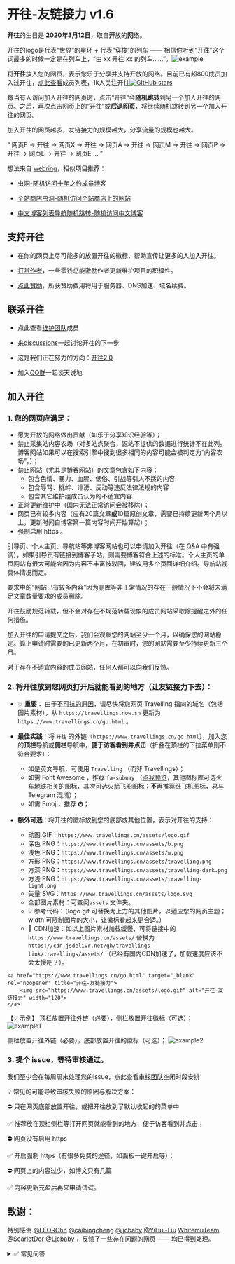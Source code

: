 # 开往-友链接力 v1.6

**开往**的生日是 **2020年3月12日**，取自**开**放的**网**络。

开往的logo是代表“世界”的星环 + 代表“穿梭”的列车 —— 相信你听到“开往”这个词最多的时候一定是在列车上，“由 xx 开往 xx 的列车……”。![example](https://www.travellings.cn/assets/logo.gif)

将**开往**放入您的网页，表示您乐于分享并支持开放的网络。目前已有超800成员加入过开往，[点此查看](https://api.travellings.cn/all)成员列表，1k人关注开往[![GitHub stars](https://img.shields.io/github/stars/travellings-link/travellings?style=social)](https://github.com/travellings-link/travellings/stargazers)

每当有人访问加入开往的网页时，点击“开往“会**随机跳转**到另一个加入开往的网页。之后，再次点击网页上的”开往“或**后退网页**，将继续随机跳转到另一个加入开往的网页。

加入开往的网页越多，友链接力的规模越大，分享流量的规模也越大。

“ 网页E → 开往 → 网页X → 开往 → 网页A → 开往 → 网页M → 开往 → 网页P → 开往 → 网页L → 开往 → 网页E … ”

想法来自 [webring](https://github.com/XXIIVV/webring)，相似项目推荐：
- [虫洞-随机访问十年之约成员博客](https://www.foreverblog.cn/notice/16.html)

- [个站商店虫洞-随机访问个站商店上的网站](https://storeweb.cn/s/1818)

- [中文博客列表导航随机跳转-随机访问中文博客](https://zhblogs.ohyee.cc/go)

## 支持开往

- 在你的网页上尽可能多的放置开往的徽标，帮助宣传让更多的人加入开往。

- [打赏作者](https://afdian.net/a/travellings)，一些零钱总能激励作者更新维护项目的积极性。

- [点此赞助](https://afdian.net/a/travellings)，所获赞助费用将用于服务器、DNS加速、域名续费。

## 联系开往

- 点此查看[维护团队](https://github.com/orgs/travellings-link/discussions/1639)成员

- 来[discussions](https://github.com/orgs/travellings-link/discussions)一起讨论开往的下一步

- 这是我们正在努力的方向：[开往2.0](https://github.com/travellings-link/travellings/milestone/1)

- 加入[QQ群](https://jq.qq.com/?_wv=1027&k=Ym87ov3q)一起谈天说地


## 加入开往

### 1. 您的网页应满足：

- 愿为开放的网络做出贡献（如乐于分享知识经验等）；
- 禁止采集站内容农场（对多站点聚合，源站不提供的数据进行统计不在此列。博客网站如果可以在搜索引擎中搜到很多相同的内容可能会被判定为“内容农场”。）；
- 禁止网站（尤其是博客网站）的文章包含如下内容：
  * 包含色情、暴力、血腥、低俗、引战等引人不适的内容
  * 包含辱骂、挑衅、诽谤、反动等违反法律法规的内容
  * 包含其它维护组成员认为的不适宜内容
- 正常更新维护中（国内无法正常访问会被移除）；
- 网页已有较多内容（应有20篇文章**或**10篇原创文章，需要已持续更新两个月以上，更新时间自博客第一篇内容时间开始算起）；
- 强制启用 https 。

引导页、个人主页、导航站等非博客网站也可以申请加入开往（在 Q&A 中有强调）。如果引导页有链接到博客子站，则需要博客符合上述的标准。个人主页的单页网站有很大可能会因为内容不丰富被驳回，建议用多个页面详细介绍。导航站视具体情况而定。

要求中的“网站已有较多内容”因为删库等非正常情况的存在一般情况下不会将未满足文章数量要求的成员删除。

开往鼓励规范转载，但不会对存在不规范转载现象的成员网站采取除提醒之外的任何措施。

加入开往的申请提交之后，我们会观察您的网站至少一个月，以确保您的网站稳定。算上申请时需要的已更新两个月，在初审时，您的网站需要至少持续更新三个月。

对于存在不适宜内容的成员网站，任何人都可以向我们反馈。

### 2. 将开往放到您网页**打开后就能看到的地方**（让友链接力下去）：

- 💥 **重要**： 由于[不可抗的原因](https://github.com/travellings-link/travellings/issues/566)，请尽快将您网页 Travelling 指向的域名（包括图片素材），从 `https://travellings.now.sh` 更新为 `https://www.travellings.cn/go.html` 。

- **最佳实践**：将 `开往` 的外链（`https://www.travellings.cn/go.html`），加入您的**顶栏**导航或**侧栏**导航中，**便于访客看到并点击**（折叠在顶栏的下拉菜单则不符合要求）：
  - 如是英文导航，可使用 `Travelling` （而非 Travelling**s**）；
  - 如需 Font Awesome ，推荐 `fa-subway` （[点我预览](https://fontawesome.com/icons/subway?style=solid)，其他图标库可选火车地铁相关的图标，其次可选火箭飞船图标；**不**再推荐纸飞机图标，易与 Telegram 混淆）；
  - 如需 Emoji，推荐 `🚇`；
- **额外可选**：将开往的徽标放到您的底部或其他位置，表示对开往的支持：
  - 动图 GIF：`https://www.travellings.cn/assets/logo.gif`
  - 深色 PNG：`https://www.travellings.cn/assets/b.png`
  - 浅色 PNG：`https://www.travellings.cn/assets/w.png`
  - 方形 PNG：`https://www.travellings.cn/assets/travelling.png`
  - 方深 PNG：`https://www.travellings.cn/assets/travelling-dark.png`
  - 方浅 PNG：`https://www.travellings.cn/assets/travelling-light.png`
  - 矢量 SVG：`https://www.travellings.cn/assets/logo.svg`
  - 全部图片素材：可查阅`assets` 文件夹。
  - 💡 参考代码：（logo.gif 可替换为上方的其他图片，以适应您的网页主题；width 可限制图片的大小，让徽标看起来更合适。）
  - 🚀 CDN加速：如以上图片素材加载缓慢，可将链接中的 `https://www.travellings.cn/assets/` 替换为 `https://cdn.jsdelivr.net/gh/travellings-link/travellings/assets/` （已经有国内CDN加速了，加载速度应该不会太慢吧？）。

```
<a href="https://www.travellings.cn/go.html" target="_blank" rel="noopener" title="开往-友链接力">
    <img src="https://www.travellings.cn/assets/logo.gif" alt="开往-友链接力" width="120">
</a>
```

【💡 示例】
顶栏放置开往外链（必要），侧栏放置开往徽标（可选）；
![example1](https://www.travellings.cn/assets/example1.png)

侧栏放置开往外链（必要），底部放置开往的徽标（可选）；
![example2](https://www.travellings.cn/assets/example2.png)

### 3. 提个 issue，等待审核通过。

我们至少会在每周周末处理您的issue，点此查看[审核团队](https://github.com/orgs/travellings-link/discussions/1639)空闲时段安排

💡 常见的可能导致审核失败的原因与解决方案：

⛔ 只在网页底部放置开往，或把开往放到了默认收起的的菜单中

✅ 推荐放在顶栏侧栏等打开网页就能看到的地方，便于访客看到并点击；

⛔ 网页没有启用 https

✅ 开启强制 https（有很多免费的途径，如面板一键开启等）；


⛔ 网页上的内容过少，如博文只有几篇

✅ 内容更新充盈后再来申请试试。


## 致谢：

特别感谢 [@LEORChn](https://github.com/LEORChn) [@caibingcheng](https://github.com/caibingcheng) [@ljcbaby](https://github.com/ljcbaby) [@YiHui-Liu](https://github.com/YiHui-Liu) [WhitemuTeam](https://github.com/WhitemuTeam) [@ScarletDor](https://github.com/ScarletDor) [@Ljcbaby](https://github.com/ljcbaby) ，反馈了一些存在问题的网页 —— 均已得到处理。

<details><summary>✅ 常见问答</summary>

### Q: 加入开往能给我的网站带来什么？

A：网络曾经从封闭走向开放，如今又走向了封闭。在此环境下，独立网页（类似“独立游戏”）的流量或多或少的受到影响。开往尝试让传统友链“活跃”，让网页相互接力，让流量相互流动，让网络开放起来。

开往理论上能增加网页的流量。

不恰当的估算下：假设当前有 2 个网页加入了开往，每个网页有 10 人使用开往，那么每个网页似乎就增加了 `10*2*1/2=10` 的流量；如果有10个网页加入开往是不是还是平均下来增加 10 人的流量呢？显然不是，因为：

- 访客可通过开往多次友链接力；
- 有开往的网页多了，单站击量也会提高；

这样我们再算算，10个网页加入了开往，接力次数提升到3，每个网页有 15 人使用开往，那每个网页就增加了 `15*10*3/10=45` 的流量。
这也是为什么建议将开往的徽标放在您网页明显位置（推荐顶栏，侧栏）的原因，以便让友链一直接力下去，获得更多的流量。

目前看来有更多站长在申请加入，故认为开往对网页流量是有益的 —— 至少站长们可以相互交友了 ;-)

总结：

- 对站长：表示您支持网络的开放，并可获得更多的流量。
- 对访客：发现更多优质的网页，一场说走就走的网上旅行。


### Q：只能是博客加入吗？

A：**任何网页都可以**。

博客，主页，工具，导航等都可以，只要是乐于分享的网页就可以加入开往。

### Q：当前项目支出？

A：
- 服务器：50元/月，用于维护项目，如统计数据及观测成员网站在线状态。
- 域名：7元/月，为项目的域名 .cn 续费，按年续费平均到每个月。

### Q：开往是否安全会不会侵犯隐私？

A：安全，不侵犯隐私。

全部 https 抗劫持；开源**无统计代码**，不侵犯隐私；镜像自动部署，无人工干预。加入开往的网页全部经过人工筛选，确保流量从源头就是干净优质的。

### Q ：我需要变更网址或举报问题网页或退出开往

A：在[issue](https://github.com/travellings-link/travellings/issues)中搜索您需要反馈的网址，并@[审核团队](https://github.com/orgs/travellings-link/discussions/1639)即可


